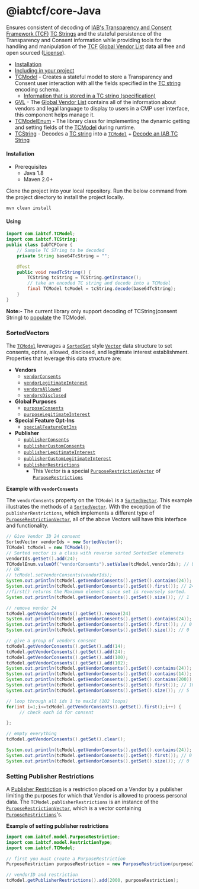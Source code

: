 
# @iabtcf/core-Java

Ensures consistent of decoding of [IAB's Transparency and Consent Framework (TCF)](https://github.com/InteractiveAdvertisingBureau/GDPR-Transparency-and-Consent-Framework) [TC Strings](https://github.com/InteractiveAdvertisingBureau/GDPR-Transparency-and-Consent-Framework/blob/master/TCFv2/IAB%20Tech%20Lab%20-%20Consent%20string%20and%20vendor%20list%20formats%20v2.md#about-the-transparency--consent-string-tc-string) and the stateful persistence of the Transparency and Consent information while providing tools for the handling and manipulation of the [TCF](https://github.com/InteractiveAdvertisingBureau/GDPR-Transparency-and-Consent-Framework) [Global Vendor List](https://github.com/InteractiveAdvertisingBureau/GDPR-Transparency-and-Consent-Framework/blob/master/TCFv2/IAB%20Tech%20Lab%20-%20Consent%20string%20and%20vendor%20list%20formats%20v2.md#the-global-vendor-list) data all free and open sourced ([License](LICENSE)).

  - [Installation](#installation)
  - [Including in your project](#using)
  - [TCModel](#tcmodel) - Creates a stateful model to store a Transparency and Consent user interaction with all the fields specified in the [TC string](https://github.com/InteractiveAdvertisingBureau/GDPR-Transparency-and-Consent-Framework/blob/master/TCFv2/IAB%20Tech%20Lab%20-%20Consent%20string%20and%20vendor%20list%20formats%20v2.md#about-the-transparency--consent-string-tc-string) encoding schema.
     - [Information that is stored in a TC string (specification)](https://github.com/InteractiveAdvertisingBureau/GDPR-Transparency-and-Consent-Framework/blob/master/TCFv2/IAB%20Tech%20Lab%20-%20Consent%20string%20and%20vendor%20list%20formats%20v2.md#what-information-is-stored-in-a-tc-string)
- [GVL](#gvl) - The [Global Vendor List](https://github.com/InteractiveAdvertisingBureau/GDPR-Transparency-and-Consent-Framework/blob/master/TCFv2/IAB%20Tech%20Lab%20-%20Consent%20string%20and%20vendor%20list%20formats%20v2.md#the-global-vendor-list) contains all of the information about vendors and legal language to display to users in a CMP user interface, this component helps manage it.
- [TCModelEnum](#tcmodelenum) - The library class for implementing the dynamic getting and setting fields of the [TCModel](#tcmodel) during runtime.
- [TCString](#tcstring) - Decodes a [TC string](https://github.com/InteractiveAdvertisingBureau/GDPR-Transparency-and-Consent-Framework/blob/master/TCFv2/IAB%20Tech%20Lab%20-%20Consent%20string%20and%20vendor%20list%20formats%20v2.md#about-the-transparency--consent-string-tc-string) into a [`TCModel`](#tcmodel)
      + [Decode an IAB TC String](#using)
  
#### Installation
- Prerequisites
    + Java 1.8 
    + Maven 2.0+

Clone the project into your local repository. Run the below command from the project directory to install the project locally.
```
mvn clean install
```

#### Using
```java
import com.iabtcf.TCModel;
import com.iabtcf.TCString;
public class IabTCFCore {
    // Sample TC STring to be decoded
    private String base64TcString = "";

    @Test
    public void readTcString() {
        TCString tcString = TCString.getInstance();
        // take an encoded TC string and decode into a TCModel
        final TCModel tcModel = tcString.decode(base64TcString);
    }
}
```
**Note:-** The current library only support decoding of TCString(consent String) to [populate](#using) the TCModel.


### SortedVectors

The [`TCModel`]() leverages a [`SortedSet`](https://docs.oracle.com/javase/7/docs/api/java/util/SortedSet.html) style [`Vector`]() data structure to set consents, optins, allowed, disclosed, and legitimate interest establishment.  Properties that leverage this data structure are:
 - **Vendors**
   - [`vendorConsents`](#vendorconsents)
   - [`vendorLegitimateInterest`](#vendorlegitimateinterest)
   - [`vendorsAllowed`](#vendorsallowed)
   - [`vendorsDisclosed`](#vendorsdisclosed)
 - **Global Purposes**
   - [`purposeConsents`](#purposeconsents)
   - [`purposeLegitimateInterest`](#legitimateinterest)
 - **Special Feature Opt-Ins**
   - [`specialFeatureOptIns`](#specialfeatureoptins)
 - **Publisher**
   - [`publisherConsents`](#publisherconsents)
   - [`publisherCustomConsents`](#publishercustomconsents)
   - [`publisherLegitimateInterest`](#publisherlegitimateinterest)
   - [`publisherCustomLegitimateInterest`](#publishercustomlegitimateInterest)
   - [`publisherRestrictions`](#publisherrestrictions)
     - This Vector is a special [`PurposeRestrictionVector`]() of [`PurposeRestrictions`]()

**Example with `vendorConsents`**

The `vendorConsents` property on the `TCModel` is a [`SortedVector`]().  This example illustrates the methods of a [`SortedVector`](). With the exception of the `publisherRestrictions`, which implements a different type of [`PurposeRestrictionVector`](), all of the above Vectors will have this interface and functionality.

```java
// Give Vendor ID 24 consent
SortedVector vendorIds = new SortedVector();
TCModel tcModel = new TCModel();
// Sorted vector is a class with reverse sorted SortedSet elemenets  
vendorIds.getSet().add(24);
TCModelEnum.valueOf("vendorConsents").setValue(tcModel,vendorIds); // Using the TCModelEnum class to assign it.
// OR
// tcModel.setVendorConsents(vendorIds);
System.out.println(tcModel.getVendorConsents().getSet().contains(24)); // true
System.out.println(tcModel.getVendorConsents().getSet().first()); // 24 
//first() returns the Maximum element since set is reversely sorted.
System.out.println(tcModel.getVendorConsents().getSet().size()); // 1

// remove vendor 24
tcModel.getVendorConsents().getSet().remove(24)
System.out.println(tcModel.getVendorConsents().getSet().contains(24)); // false
System.out.println(tcModel.getVendorConsents().getSet().first()); // 0
System.out.println(tcModel.getVendorConsents().getSet().size()); // 0

// give a group of vendors consent
tcModel.getVendorConsents().getSet().add(14);
tcModel.getVendorConsents().getSet().add(24);
tcModel.getVendorConsents().getSet().add(100);
tcModel.getVendorConsents().getSet().add(102);
System.out.println(tcModel.getVendorConsents().getSet().contains(24)); // true
System.out.println(tcModel.getVendorConsents().getSet().contains(14)); // true
System.out.println(tcModel.getVendorConsents().getSet().contains(200)); // false
System.out.println(tcModel.getVendorConsents().getSet().first()); // 102
System.out.println(tcModel.getVendorConsents().getSet().size()); // 5

// loop through all ids 1 to maxId (102 loops)
for(int i=1;i<=tcModel.getVendorConsents().getSet().first();i++) {
     // check each id for consent

};

// empty everything
tcModel.getVendorConsents().getSet().clear();

System.out.println(tcModel.getVendorConsents().getSet().contains(24)); // false
System.out.println(tcModel.getVendorConsents().getSet().first()); // 0
System.out.println(tcModel.getVendorConsents().getSet().size()); // 0
```

### Setting Publisher Restrictions

A [Publisher Restriction](https://github.com/InteractiveAdvertisingBureau/GDPR-Transparency-and-Consent-Framework/blob/master/TCFv2/IAB%20Tech%20Lab%20-%20Consent%20string%20and%20vendor%20list%20formats%20v2.md#what-are-publisher-restrictions) is a restriction placed on a Vendor by a publisher limiting the purposes for which that Vendor is allowed to process personal data.  The `TCModel.publisherRestrictions` is an instance of the [`PurposeRestrictionVector`](), which is a vector containing [`PurposeRestrictions`]()'s.

**Example of setting publisher restrictions**

```java
import com.iabtcf.model.PurposeRestriction;
import com.iabtcf.model.RestrictionType;
import com.iabtcf.TCModel;

// first you must create a PurposeRestriction
PurposeRestriction purposeRestriction = new PurposeRestriction(purposeId, RestrictionType.NOT_ALLOWED);

// vendorID and restriction
tcModel.getPublisherRestrictions().add(2000, purposeRestriction);

```